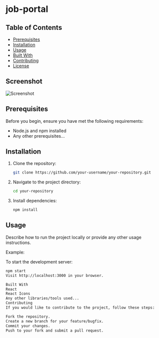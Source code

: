 # job-portal
## Table of Contents

- [Prerequisites](#prerequisites)
- [Installation](#installation)
- [Usage](#usage)
- [Built With](#built-with)
- [Contributing](#contributing)
- [License](#license)

## Screenshot
![Screenshot](https://github.com/syedosama1/jobs-portal/assets/111410324/416fa85b-f229-4c39-9e5c-4888fb420459)

## Prerequisites

Before you begin, ensure you have met the following requirements:

- Node.js and npm installed
- Any other prerequisites...

## Installation

1. Clone the repository:

    ```bash
    git clone https://github.com/your-username/your-repository.git
    ```

2. Navigate to the project directory:

    ```bash
    cd your-repository
    ```

3. Install dependencies:

    ```bash
    npm install
    ```

## Usage

Describe how to run the project locally or provide any other usage instructions.

Example:

To start the development server:

```bash
npm start
Visit http://localhost:3000 in your browser.

Built With
React
React Icons
Any other libraries/tools used...
Contributing
If you would like to contribute to the project, follow these steps:

Fork the repository.
Create a new branch for your feature/bugfix.
Commit your changes.
Push to your fork and submit a pull request.

